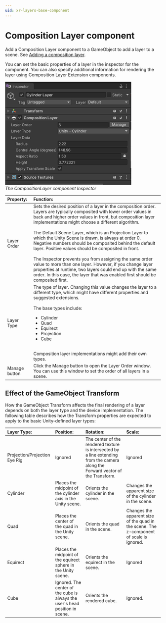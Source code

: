```yaml
---
uid: xr-layers-base-component
---
```


# Composition Layer component

Add a Composition Layer component to a GameObject to add a layer to a scene. See [Adding a composition layer].

You can set the basic properties of a layer in the inspector for the component. You can also specify additional information for rendering the layer using Composition Layer Extension components.

![](images/Inspector_CompositionLayer.png)<br />*The CompositionLayer component Inspector*

| Property:| Function: |
|:---|:---| 
| Layer Order| Sets the desired position of a layer in the composition order. Layers are typically composited with lower order values in back and higher order values in front, but composition layer implementations might choose a different algorithm.<br /><br />The Default Scene Layer, which is an Projection Layer to which the Unity Scene is drawn, is always at order 0. Negative numbers should be composited behind the default layer. Positive values should be composited in front.<br /><br />The Inspector prevents you from assigning the same order value to more than one layer. However, if you change layer properties at runtime, two layers could end up with the same order. In this case, the layer that was enabled first should be composited first.  |
| Layer Type| The type of layer. Changing this value changes the layer to a different type, which might have different properties and suggested extensions.<br /><br />The base types include:<ul><li>Cylinder</li><li>Quad</li><li>Equirect</li><li>Projection</li><li>Cube</li></ul><br />Composition layer implementations might add their own types. |
| Manage button| Click the Manage button to open the Layer Order window. You can use this window to set the order of all layers in a scene. |

## Effect of the GameObject Transform

How the GameObject Transform affects the final rendering of a layer depends on both the layer type and the device implementation. The following table describes how the Transform properties are expected to apply to the basic Unity-defined layer types:

| Layer Type:                           | Position:                                                                     | Rotation:                                                                                                                        | Scale:                                                                                   |
|:--------------------------------------|:------------------------------------------------------------------------------|:---------------------------------------------------------------------------------------------------------------------------------|:-----------------------------------------------------------------------------------------| 
| Projection/Projection Eye Rig | Ignored                                                                       | The center of the rendered texture is intersected by a line extending from the camera along the Forward vector of the Transform. | Ignored                                                                                  |
| Cylinder                      | Places the midpoint of the cylinder axis in the Unity scene.                  | Orients the cylinder  in the scene.                                                                                              | Changes the apparent size of the cylinder in the scene.                                  |
| Quad                          | Places the center of the quad in the Unity scene.                             | Orients the quad  in the scene.                                                                                                  | Changes the apparent size of the quad in the scene. The z-component of scale is ignored. |
| Equirect                      | Places the midpoint of the equirect sphere in the Unity scene.                | Orients the equirect in the scene.                                                                                               | Ignored                                                                                  |
| Cube               | Ignored. The center of the cube is always the user's head position in scene.  | Orients the rendered cube.                                                                                                       | Ignored.                                                                                 |


[Composition Layer component]: xref:xr-layers-base-component
[Color Bias and Scale extension]: xref:xr-layers-color-bias-scale
[Source Textures extension]: xref:xr-layers-source-textures
[Adding a composition layer]: xref:xr-layers-add-layer
[Adding a composition layer extension]: xref:xr-layers-add-extensions
